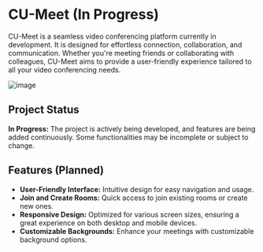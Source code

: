 # CU-Meet (In Progress)

CU-Meet is a seamless video conferencing platform currently in development. It is designed for effortless connection, collaboration, and communication. Whether you're meeting friends or collaborating with colleagues, CU-Meet aims to provide a user-friendly experience tailored to all your video conferencing needs.

![image](https://github.com/user-attachments/assets/e128e1db-6160-4ebd-a9e3-89e644646722)


## Project Status

**In Progress:** The project is actively being developed, and features are being added continuously. Some functionalities may be incomplete or subject to change.

## Features (Planned)

- **User-Friendly Interface:** Intuitive design for easy navigation and usage.
- **Join and Create Rooms:** Quick access to join existing rooms or create new ones.
- **Responsive Design:** Optimized for various screen sizes, ensuring a great experience on both desktop and mobile devices.
- **Customizable Backgrounds:** Enhance your meetings with customizable background options.
